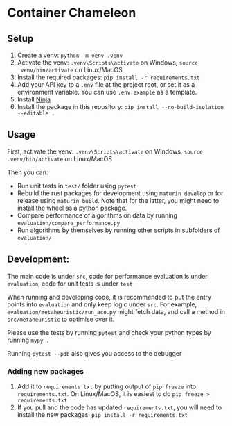 # Container Chameleon

## Setup

1. Create a venv: `python -m venv .venv`
2. Activate the venv: `.venv\Scripts\activate` on Windows, `source .venv/bin/activate` on Linux/MacOS
3. Install the required packages: `pip install -r requirements.txt`
4. Add your API key to a `.env` file at the project root, or set it as a environment variable. You can use `.env.example` as a template.
5. Install [Ninja](https://github.com/ninja-build/ninja/wiki/Pre-built-Ninja-packages)
6. Install the package in this repository: `pip install --no-build-isolation --editable .`

## Usage

First, activate the venv: `.venv\Scripts\activate` on Windows, `source .venv/bin/activate` on Linux/MacOS

Then you can:
- Run unit tests in `test/` folder using `pytest`
- Rebuild the rust packages for development using `maturin develop` or for release using `maturin build`. Note that for the latter, you might need to install the wheel as a python package.
- Compare performance of algorithms on data by running `evaluation/compare_performance.py`
- Run algorithms by themselves by running other scripts in subfolders of `evaluation/`

## Development:

The main code is under `src`, code for performance evaluation is under `evaluation`, code for unit tests is under `test`

When running and developing code, it is recommended to put the entry points into `evaluation` and only keep logic under `src`. For example, `evaluation/metaheuristic/run_aco.py` might fetch data, and call a method in `src/metaheuristic` to optimise over it.

Please use the tests by running `pytest` and check your python types by running `mypy .`

Running `pytest --pdb` also gives you access to the debugger

### Adding new packages
1. Add it to `requirements.txt` by putting output of `pip freeze` into `requirements.txt`. On Linux/MacOS, it is easiest to do `pip freeze > requirements.txt`
2. If you pull and the code has updated `requirements.txt`, you will need to install the new packages: `pip install -r requirements.txt`
